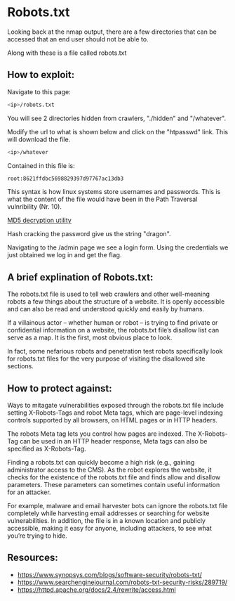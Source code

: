 # Robots.txt

Looking back at the nmap output, there are a few directories that can be accessed that an end user should not be able to.

Along with these is a file called robots.txt

## How to exploit:

Navigate to this page:
```bash
<ip>/robots.txt
```

You will see 2 directories hidden from crawlers, "./hidden" and "/whatever".

Modify the url to what is shown below and click on the "htpasswd" link. This will download the file.
```bash
<ip>/whatever
```
Contained in this file is:
```bash
root:8621ffdbc5698829397d97767ac13db3
```
This syntax is how linux systems store usernames and passwords. This is what the content of the file would have been in the Path Traversal vulnribility (Nr. 10).

[MD5 decryption utility](https://hashtoolkit.com/decrypt-md5-hash)

Hash cracking the password give us the string "dragon".

Navigating to the /admin page we see a login form. Using the credentials we just obtained we log in and get the flag.

## A brief explination of Robots.txt:

The robots.txt file is used to tell web crawlers and other well-meaning robots a few things about the structure of a website. It is openly accessible and can also be read and understood quickly and easily by humans.

If a villainous actor – whether human or robot – is trying to find private or confidential information on a website, the robots.txt file’s disallow list can serve as a map. It is the first, most obvious place to look.

In fact, some nefarious robots and penetration test robots specifically look for robots.txt files for the very purpose of visiting the disallowed site sections.

## How to protect against:

Ways to mitagate vulnerabilities exposed through the robots.txt file include setting X-Robots-Tags and robot Meta tags, which are page-level indexing controls supported by all browsers, on HTML pages or in HTTP headers.

The robots Meta tag lets you control how pages are indexed. The X-Robots-Tag can be used in an HTTP header response, Meta tags can also be specified as X-Robots-Tag.

Finding a robots.txt can quickly become a high risk (e.g., gaining administrator access to the CMS). As the robot explores the website, it checks for the existence of the robots.txt file and finds allow and disallow parameters. These parameters can sometimes contain useful information for an attacker.

For example, malware and email harvester bots can ignore the robots.txt file completely while harvesting email addresses or searching for website vulnerabilities. In addition, the file is in a known location and publicly accessible, making it easy for anyone, including attackers, to see what you’re trying to hide.

## Resources:
* <https://www.synopsys.com/blogs/software-security/robots-txt/>
* <https://www.searchenginejournal.com/robots-txt-security-risks/289719/>
* <https://httpd.apache.org/docs/2.4/rewrite/access.html>